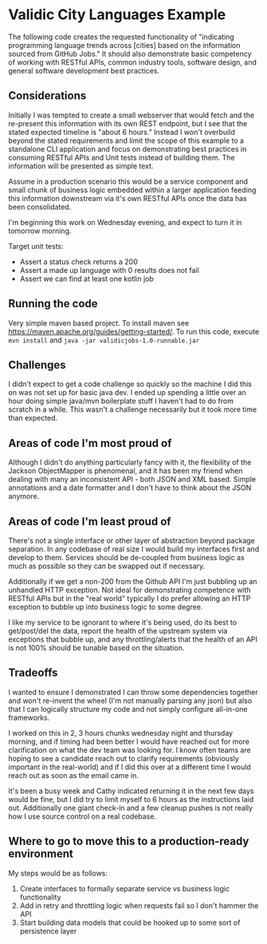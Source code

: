 # Validic City Languages Example

The following code creates the requested functionality of "indicating programming language trends across [cities] based on the information sourced from GitHub Jobs."
It should also demonstrate basic competency of working with RESTful APIs, common industry tools, software design, and general software development best practices.

## Considerations
Initially I was tempted to create a small webserver that would fetch and the re-present this information with its own REST endpoint, but I see that the stated expected timeline is "about 6 hours." Instead I won't overbuild beyond the stated requirements and limit the scope of this example to a standalone CLI application and focus on demonstrating best practices in consuming
RESTful APIs and Unit tests instead of building them. The information will be presented as simple text.

Assume in a production scenario this would be a service component and small chunk of business logic embedded within a larger application feeding this information downstream via it's own RESTful APIs once the data has been consolidated.

I'm beginning this work on Wednesday evening, and expect to turn it in tomorrow morning.

Target unit tests:
- Assert a status check returns a 200
- Assert a made up language with 0 results does not fail
- Assert we can find at least one kotlin job


## Running the code
Very simple maven based project. To install maven see https://maven.apache.org/guides/getting-started/.
To run this code, execute `mvn install` and `java -jar validicjobs-1.0-runnable.jar`


## Challenges
I didn't expect to get a code challenge so quickly so the machine I did this on was not set up for basic java dev. I ended up spending a little over an hour doing simple java/mvn boilerplate stuff I haven't had to do from scratch in a while. This wasn't a challenge necessarily but it took more time than expected.

## Areas of code I'm most proud of
Although I didn't do anything particularly fancy with it, the flexibility of the Jackson ObjectMapper is phenomenal, and it has been my friend when dealing with many an inconsistent API - both JSON and XML based. Simple annotations and a date formatter and I don't have to think about the JSON anymore.

## Areas of code I'm least proud of
There's not a single interface or other layer of abstraction beyond package separation. In any codebase of real size I would build my interfaces first and develop to them. Services should be de-coupled from business logic as much as possible so they can be swapped out if necessary.

Additionally if we get a non-200 from the Github API I'm just bubbling up an unhandled HTTP exception. Not ideal for demonstrating competence with RESTful APIs but in the "real world" typically I do prefer allowing an HTTP exception to bubble up into business logic to some degree.

I like my service to be ignorant to where it's being used, do its best to get/post/del the data, report the health of the upstream system via exceptions that bubble up, and any throttling/alerts that the health of an API is not 100% should be tunable based on the situation.

## Tradeoffs
I wanted to ensure I demonstrated I can throw some dependencies together and won't re-invent the wheel (I'm not manually parsing any json) but also that I can logically structure my code and not simply configure all-in-one frameworks. 

I worked on this in 2, 3 hours chunks wednesday night and thursday morning, and if timing had been better I would have reached out for more clarification on what the dev team was looking for. I know often teams are hoping to see a candidate reach out to clarify requirements (obviously important in the real-world) and if I did this over at a different time I would reach out as soon as the email came in. 

It's been a busy week and Cathy indicated returning it in the next few days would be fine, but I did try to limit myself to 6 hours as the instructions laid out. Additionally one giant check-in and a few cleanup pushes is not really how I use source control on a real codebase.

## Where to go to move this to a production-ready environment
My steps would be as follows:
1. Create interfaces to formally separate service vs business logic functionality
2. Add in retry and throttling logic when requests fail so I don't hammer the API
3. Start building data models that could be hooked up to some sort of persistence layer


